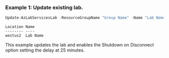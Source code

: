### Example 1: Update existing lab.
```powershell
Update-AzLabServicesLab -ResourceGroupName "Group Name" -Name "Lab Name" -AutoShutdownProfileShutdownOnDisconnect Enabled -AutoShutdownProfileDisconnectDelay "00:25:00"
```

```output
Location Name
-------- ----
westus2  Lab Name
```

This example updates the lab and enables the Shutdown on Disconnect option setting the delay at 25 minutes.

